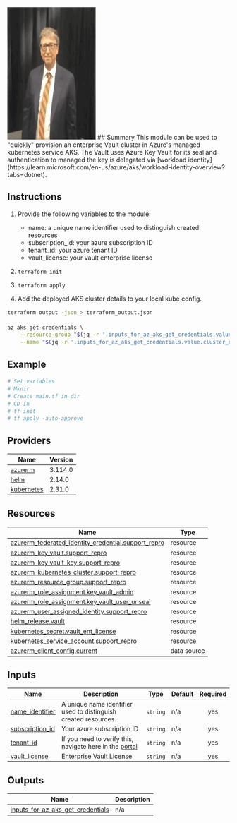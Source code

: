 <img src="./bill.gif" height="300px" width="200px" >
## Summary
This module can be used to "quickly" provision an enterprise Vault cluster in Azure's managed kubernetes service AKS. The Vault uses Azure Key Vault for its seal and authentication to managed the key is delegated via [workload identity](https://learn.microsoft.com/en-us/azure/aks/workload-identity-overview?tabs=dotnet).

## Instructions
1. Provide the following variables to the module:
    - name: a unique name identifier used to distinguish created resources
    - subscription_id: your azure subscription ID
    - tenant_id: your azure tenant ID
    - vault_license: your vault enterprise license

2. `terraform init`

3. `terraform apply`

4. Add the deployed AKS cluster details to your local kube config.
```sh
terraform output -json > terraform_output.json

az aks get-credentials \
    --resource-group "$(jq -r '.inputs_for_az_aks_get_credentials.value.resource_group_name' terraform_output.json)" \
    --name "$(jq -r '.inputs_for_az_aks_get_credentials.value.cluster_name' terraform_output.json)"
```

## Example
```sh
# Set variables
# Mkdir
# Create main.tf in dir
# CD in
# tf init
# tf apply -auto-approve
```

## Providers

| Name | Version |
|------|---------|
| <a name="provider_azurerm"></a> [azurerm](#provider\_azurerm) | 3.114.0 |
| <a name="provider_helm"></a> [helm](#provider\_helm) | 2.14.0 |
| <a name="provider_kubernetes"></a> [kubernetes](#provider\_kubernetes) | 2.31.0 |

## Resources

| Name | Type |
|------|------|
| [azurerm_federated_identity_credential.support_repro](https://registry.terraform.io/providers/hashicorp/azurerm/latest/docs/resources/federated_identity_credential) | resource |
| [azurerm_key_vault.support_repro](https://registry.terraform.io/providers/hashicorp/azurerm/latest/docs/resources/key_vault) | resource |
| [azurerm_key_vault_key.support_repro](https://registry.terraform.io/providers/hashicorp/azurerm/latest/docs/resources/key_vault_key) | resource |
| [azurerm_kubernetes_cluster.support_repro](https://registry.terraform.io/providers/hashicorp/azurerm/latest/docs/resources/kubernetes_cluster) | resource |
| [azurerm_resource_group.support_repro](https://registry.terraform.io/providers/hashicorp/azurerm/latest/docs/resources/resource_group) | resource |
| [azurerm_role_assignment.key_vault_admin](https://registry.terraform.io/providers/hashicorp/azurerm/latest/docs/resources/role_assignment) | resource |
| [azurerm_role_assignment.key_vault_user_unseal](https://registry.terraform.io/providers/hashicorp/azurerm/latest/docs/resources/role_assignment) | resource |
| [azurerm_user_assigned_identity.support_repro](https://registry.terraform.io/providers/hashicorp/azurerm/latest/docs/resources/user_assigned_identity) | resource |
| [helm_release.vault](https://registry.terraform.io/providers/hashicorp/helm/latest/docs/resources/release) | resource |
| [kubernetes_secret.vault_ent_license](https://registry.terraform.io/providers/hashicorp/kubernetes/latest/docs/resources/secret) | resource |
| [kubernetes_service_account.support_repro](https://registry.terraform.io/providers/hashicorp/kubernetes/latest/docs/resources/service_account) | resource |
| [azurerm_client_config.current](https://registry.terraform.io/providers/hashicorp/azurerm/latest/docs/data-sources/client_config) | data source |

## Inputs

| Name | Description | Type | Default | Required |
|------|-------------|------|---------|:--------:|
| <a name="input_name_identifier"></a> [name\_identifier](#input\_name\_identifier) | A unique name identifier used to distinguish created resources. | `string` | n/a | yes |
| <a name="input_subscription_id"></a> [subscription\_id](#input\_subscription\_id) | Your azure subscription ID | `string` | n/a | yes |
| <a name="input_tenant_id"></a> [tenant\_id](#input\_tenant\_id) | If you need to verify this, navigate here in the [portal](https://portal.azure.com/#view/Microsoft_AAD_IAM/ActiveDirectoryMenuBlade/~/Properties) | `string` | n/a | yes |
| <a name="input_vault_license"></a> [vault\_license](#input\_vault\_license) | Enterprise Vault License | `string` | n/a | yes |

## Outputs

| Name | Description |
|------|-------------|
| <a name="output_inputs_for_az_aks_get_credentials"></a> [inputs\_for\_az\_aks\_get\_credentials](#output\_inputs\_for\_az\_aks\_get\_credentials) | n/a |
